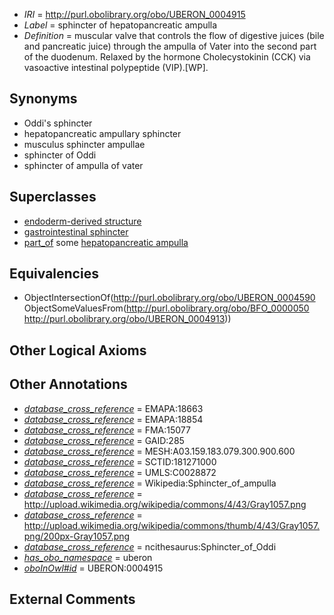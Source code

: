  * *IRI* = http://purl.obolibrary.org/obo/UBERON_0004915
 * *Label* = sphincter of hepatopancreatic ampulla
 * *Definition* = muscular valve that controls the flow of digestive juices (bile and pancreatic juice) through the ampulla of Vater into the second part of the duodenum. Relaxed by the hormone Cholecystokinin (CCK) via vasoactive intestinal polypeptide (VIP).[WP].

## Synonyms

 * Oddi's sphincter
 * hepatopancreatic ampullary sphincter
 * musculus sphincter ampullae
 * sphincter of Oddi
 * sphincter of ampulla of vater

## Superclasses

 * [endoderm-derived structure](../../UBERON/19/UBERON_0004119.md)
 * [gastrointestinal sphincter](../../UBERON/85/UBERON_0011185.md)
 * [part_of](../../BFO/50/BFO_0000050.md) some [hepatopancreatic ampulla](../../UBERON/13/UBERON_0004913.md)

## Equivalencies

 * ObjectIntersectionOf(<http://purl.obolibrary.org/obo/UBERON_0004590> ObjectSomeValuesFrom(<http://purl.obolibrary.org/obo/BFO_0000050> <http://purl.obolibrary.org/obo/UBERON_0004913>))

## Other Logical Axioms


## Other Annotations

 * *[database_cross_reference](../../ef/oboInOwl#hasDbXref.md)* = EMAPA:18663
 * *[database_cross_reference](../../ef/oboInOwl#hasDbXref.md)* = EMAPA:18854
 * *[database_cross_reference](../../ef/oboInOwl#hasDbXref.md)* = FMA:15077
 * *[database_cross_reference](../../ef/oboInOwl#hasDbXref.md)* = GAID:285
 * *[database_cross_reference](../../ef/oboInOwl#hasDbXref.md)* = MESH:A03.159.183.079.300.900.600
 * *[database_cross_reference](../../ef/oboInOwl#hasDbXref.md)* = SCTID:181271000
 * *[database_cross_reference](../../ef/oboInOwl#hasDbXref.md)* = UMLS:C0028872
 * *[database_cross_reference](../../ef/oboInOwl#hasDbXref.md)* = Wikipedia:Sphincter_of_ampulla
 * *[database_cross_reference](../../ef/oboInOwl#hasDbXref.md)* = http://upload.wikimedia.org/wikipedia/commons/4/43/Gray1057.png
 * *[database_cross_reference](../../ef/oboInOwl#hasDbXref.md)* = http://upload.wikimedia.org/wikipedia/commons/thumb/4/43/Gray1057.png/200px-Gray1057.png
 * *[database_cross_reference](../../ef/oboInOwl#hasDbXref.md)* = ncithesaurus:Sphincter_of_Oddi
 * *[has_obo_namespace](../../ce/oboInOwl#hasOBONamespace.md)* = uberon
 * *[oboInOwl#id](../../id/oboInOwl#id.md)* = UBERON:0004915

## External Comments

